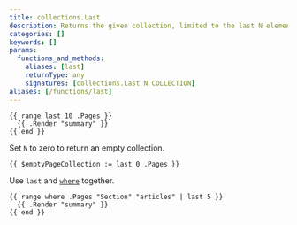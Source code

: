 ```yaml
---
title: collections.Last
description: Returns the given collection, limited to the last N elements.
categories: []
keywords: []
params:
  functions_and_methods:
    aliases: [last]
    returnType: any
    signatures: [collections.Last N COLLECTION]
aliases: [/functions/last]
---
```


```go-html-template
{{ range last 10 .Pages }}
  {{ .Render "summary" }}
{{ end }}
```

Set `N` to zero to return an empty collection.

```go-html-template
{{ $emptyPageCollection := last 0 .Pages }}
```

Use `last` and [`where`] together.

[`where`]: /functions/collections/where/

```go-html-template
{{ range where .Pages "Section" "articles" | last 5 }}
  {{ .Render "summary" }}
{{ end }}
```
